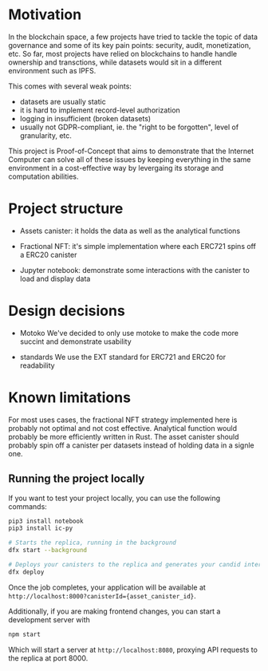 # Motivation
In the blockchain space, a few projects have tried to tackle the topic of data governance and some of its key pain points: security, audit, monetization, etc.
So far, most projects have relied on blockchains to handle handle ownership and transctions, while datasets would sit in a different environment such as IPFS.

This comes with several weak points:
- datasets are usually static
- it is hard to implement record-level authorization
- logging in insufficient (broken datasets)
- usually not GDPR-compliant, ie. the "right to be forgotten", level of granularity, etc.

This project is Proof-of-Concept that aims to demonstrate that the Internet Computer can solve all of these issues by keeping everything in the same environment in a cost-effective way by levergaing its storage and computation abilities.

# Project structure
- Assets canister: it holds the data as well as the analytical functions

- Fractional NFT: it's simple implementation where each ERC721 spins off a ERC20 canister

- Jupyter notebook: demonstrate some interactions with the canister to load and display data

# Design decisions
- Motoko
We've decided to only use motoke to make the code more succint and demonstrate usability

- standards
We use the EXT standard for ERC721 and ERC20 for readability 

# Known limitations
For most uses cases, the fractional NFT strategy implemented here is probably not optimal and not cost effective.
Analytical function would probably be more efficiently written in Rust.
The asset canister should probably spin off a canister per datasets instead of holding data in a signle one.

## Running the project locally

If you want to test your project locally, you can use the following commands:

```bash
pip3 install notebook
pip3 install ic-py
```

```bash
# Starts the replica, running in the background
dfx start --background

# Deploys your canisters to the replica and generates your candid interface
dfx deploy
```

Once the job completes, your application will be available at `http://localhost:8000?canisterId={asset_canister_id}`.

Additionally, if you are making frontend changes, you can start a development server with

```bash
npm start
```

Which will start a server at `http://localhost:8080`, proxying API requests to the replica at port 8000.
